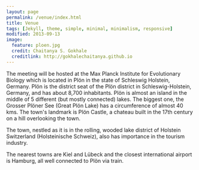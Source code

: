 ```yaml
---
layout: page
permalink: /venue/index.html
title: Venue
tags: [Jekyll, theme, simple, minimal, minimalism, responsive]
modified: 2013-09-13
image:
  feature: ploen.jpg
  credit: Chaitanya S. Gokhale
  creditlink: http://gokhalechaitanya.github.io
---
```


The meeting will be hosted at the Max Planck Institute for Evolutionary Biology which is located in Plön in the state of Schleswig Holstein, Germany. Plön is the district seat of the Plön district in Schleswig-Holstein, Germany, and has about 8,700 inhabitants. Plön is almost an island in the middle of 5 different (but mostly connected) lakes. The biggest one, the Grosser Plöner See (Great Plön Lake) has a circumference of almost 40 kms. The town's landmark is Plön Castle, a chateau built in the 17th century on a hill overlooking the town.

The town, nestled as it is in the rolling, wooded lake district of Holstein Switzerland (Holsteinische Schweiz), also has importance in the tourism industry.

The nearest towns are Kiel and Lübeck and the closest international airport is Hamburg, all well connected to Plön via train.



<!---
<a markdown="0" href="{{ site.url }}/theme-setup" class="btn">Install Minimal Mistakes Theme</a>

[^1]: Example: *domain.com/category-name/post-title*
-->